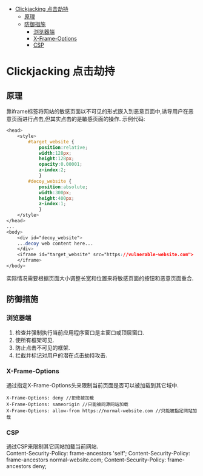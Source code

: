 - [Clickjacking 点击劫持](#clickjacking-点击劫持)
  - [原理](#原理)
  - [防御措施](#防御措施)
    - [浏览器端](#浏览器端)
    - [X-Frame-Options](#x-frame-options)
    - [CSP](#csp)

# Clickjacking 点击劫持
## 原理
靠iframe标签将网站的敏感页面以不可见的形式嵌入到恶意页面中,诱导用户在恶意页面进行点击,但其实点击的是敏感页面的操作.
示例代码:
```css
<head>
	<style>
		#target_website {
			position:relative;
			width:128px;
			height:128px;
			opacity:0.00001;
			z-index:2;
			}
		#decoy_website {
			position:absolute;
			width:300px;
			height:400px;
			z-index:1;
			}
	</style>
</head>
...
<body>
	<div id="decoy_website">
	...decoy web content here...
	</div>
	<iframe id="target_website" src="https://vulnerable-website.com">
	</iframe>
</body>
```
实际情况需要根据页面大小调整长宽和位置来将敏感页面的按钮和恶意页面重合.
## 防御措施
### 浏览器端
1. 检查并强制执行当前应用程序窗口是主窗口或顶层窗口.
2. 使所有框架可见.
3. 防止点击不可见的框架.
4. 拦截并标记对用户的潜在点击劫持攻击.
### X-Frame-Options 
通过指定X-Frame-Options头来限制当前页面是否可以被加载到其它域中.  
```
X-Frame-Options: deny //拒绝被加载
X-Frame-Options: sameorigin //只能被同源网站加载
X-Frame-Options: allow-from https://normal-website.com //只能被指定网站加载
```
### CSP
通过CSP来限制其它网站加载当前网站.  
Content-Security-Policy: frame-ancestors 'self';
Content-Security-Policy: frame-ancestors normal-website.com;
Content-Security-Policy: frame-ancestors deny;